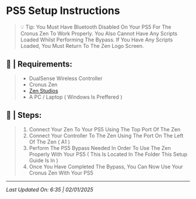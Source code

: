 # PS5 Setup Instructions
>💡 Tip: You Must Have Bluetooth Disabled On Your PS5 For The Cronus Zen To Work Properly. You Also Cannot Have Any Scripts Loaded Whilst Performing The Bypass. If You Have Any Scripts Loaded, You Must Return To The Zen Logo Screen.

## 🔐 | Requirements:
> - DualSense Wireless Controller
> - Cronus Zen
> - [Zen Studios](https://guide.cronus.support/downloads#)
> - A PC / Laptop ( Windows Is Preffered )

## 📖 | Steps:
> 1. Connect Your Zen To Your PS5 Using The Top Port Of The Zen
> 2. Connect Your Controller To The Zen Using The Port On The Left Of The Zen ( A1 )
> 3. Perform The PS5 Bypass Needed In Order To Use The Zen Properly With Your PS5 ( This Is Located In The Folder This Setup Guide Is In )
> 4. Once You Have Completed The Bypass, You Can Now Use Your Cronus Zen With Your PS5

---
*Last Updated On: 6:35 | 02/01/2025*
